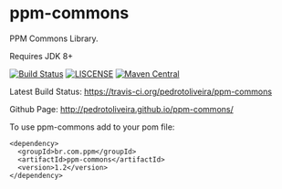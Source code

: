 ppm-commons
===========

PPM Commons Library.

Requires JDK 8+

[![Build Status](https://travis-ci.org/pedrotoliveira/ppm-commons.svg?branch=master)](https://travis-ci.org/pedrotoliveira/ppm-commons)
[![LISCENSE](https://img.shields.io/aur/license/yaourt.svg)](https://www.gnu.org/licenses/quick-guide-gplv3.html)
[![Maven Central](https://maven-badges.herokuapp.com/maven-central/br.com.ppm/ppm-commons/badge.svg)](https://maven-badges.herokuapp.com/maven-central/br.com.ppm/ppm-commons)

Latest Build Status:
https://travis-ci.org/pedrotoliveira/ppm-commons

Github Page: http://pedrotoliveira.github.io/ppm-commons/

To use ppm-commons add to your pom file:
```
<dependency>
  <groupId>br.com.ppm</groupId>
  <artifactId>ppm-commons</artifactId>
  <version>1.2</version>
</dependency>
```
